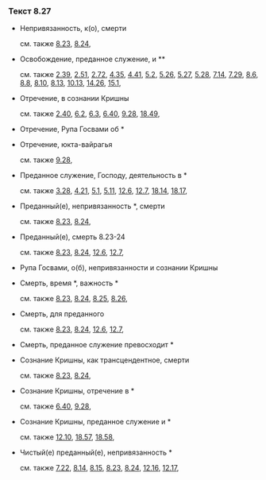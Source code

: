 ### Текст 8.27
	
- Непривязанность, к(о), смерти

	см. также  [8.23](../08/0823.md),  [8.24](../08/0824.md), 
	
- Освобождение, преданное служение, и \*\*

	см. также  [2.39](../02/0239.md),  [2.51](../02/0251.md),  [2.72](../02/0272.md),  [4.35](../04/0435.md),  [4.41](../04/0441.md),  [5.2](../05/0502.md),  [5.26](../05/0526.md),  [5.27](../05/0527.md),  [5.28](../05/0528.md),  [7.14](../07/0714.md),  [7.29](../07/0729.md),  [8.6](../08/0806.md),  [8.8](../08/0808.md),  [8.10](../08/0810.md),  [8.13](../08/0813.md),  [10.13](../10/1013.md),  [14.26](../14/1426.md),  [15.1](../15/1501.md), 
	
- Отречение, в сознании Кришны

	см. также  [2.40](../02/0240.md),  [6.2](../06/0602.md),  [6.3](../06/0603.md),  [6.40](../06/0640.md),  [9.28](../09/0928.md),  [18.49](../18/1849.md), 
	
- Отречение, Рупа Госвами об \*

	
- Отречение, юкта-вайрагья

	см. также  [9.28](../09/0928.md), 
	
- Преданное служение, Господу, деятельность в \*

	см. также  [3.28](../03/0328.md),  [4.21](../04/0421.md),  [5.1](../05/0501.md),  [5.11](../05/0511.md),  [12.6](../12/1206.md),  [12.7](../12/1207.md),  [18.14](../18/1814.md),  [18.17](../18/1817.md), 
	
- Преданный(е), непривязанность \*, смерти

	см. также  [8.23](../08/0823.md),  [8.24](../08/0824.md), 
	
- Преданный(е), смерть 8.23-24

	см. также  [8.23](../08/0823.md),  [8.24](../08/0824.md),  [12.6](../12/1206.md),  [12.7](../12/1207.md), 
	
- Рупа Госвами, о(б), непривязанности и сознании Кришны

	
- Смерть, время \*, важность \*

	см. также  [8.23](../08/0823.md),  [8.24](../08/0824.md),  [8.25](../08/0825.md),  [8.26](../08/0826.md), 
	
- Смерть, для преданного

	см. также  [8.23](../08/0823.md),  [8.24](../08/0824.md),  [12.6](../12/1206.md),  [12.7](../12/1207.md), 
	
- Смерть, преданное служение превосходит \*

	
- Сознание Кришны, как трансцендентное, смерти

	см. также  [8.23](../08/0823.md),  [8.24](../08/0824.md), 
	
- Сознание Кришны, отречение в \*

	см. также  [6.40](../06/0640.md),  [9.28](../09/0928.md), 
	
- Сознание Кришны, преданное служение и \*

	см. также  [12.10](../12/1210.md),  [18.57](../18/1857.md),  [18.58](../18/1858.md), 
	
- Чистый(е) преданный(е), непривязанность \*

	см. также  [7.22](../07/0722.md),  [8.14](../08/0814.md),  [8.15](../08/0815.md),  [8.23](../08/0823.md),  [8.24](../08/0824.md),  [12.16](../12/1216.md),  [12.17](../12/1217.md), 
